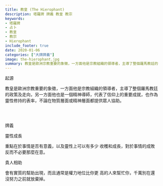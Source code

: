 ```yaml
---
title: 教皇 (The Hierophant)
description: 塔羅牌 牌義 教皇 教宗
keywords:
- 塔羅牌
- 占卜
- 教皇
- 教宗
- Hierophant
include_footer: true
date: 2020-01-06
categories: ["大牌牌義"]
image: the-hierophant.jpg
summary: 教皇是歐洲宗教重要的象徵，一方面他是宗教組織的領導者，主導了整個羅馬教廷的政策及走向。
---
```


<p class="title is-3">起源</p>
<p class="subtitle is-6">
教皇是歐洲宗教重要的象徵，一方面他是宗教組織的領導者，主導了整個羅馬教廷的政策及走向，另一方面他也是一個精神導師，代表了信仰上的重要成就，也作為靈性修持的表率，不論在物質層面或精神層面都提供眾人協助。
</p>

<br/><br/>
<p class="title is-3">牌義</p>
<p class="subtitle is-4">靈性成長</p>
<p class="subtitle is-6">重點在於事情是否有意義，以及靈性上可以有多少 收穫和成長，對於事情的成敗反而不必要那麼在意。</p>
<p class="subtitle is-4">貴人相助</p>
<p class="subtitle is-6">會有實質的幫助出現，而且通常是權力地位比你更 高的人來幫忙你，千萬別在還沒努力之前就放棄掉。</p>
